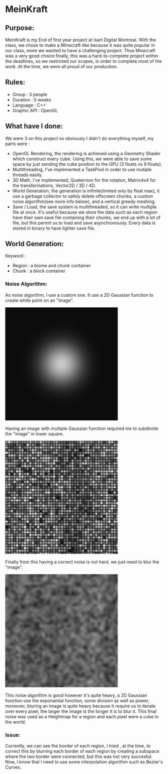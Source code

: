 # MeinKraft

## Purpose:
MeinKraft is my End of first year project at Isart Digital Montreal. With the class, we chose to make a Minecraft-like because it was quite popular in our class, more we wanted to have a challenging project. Thus Minecraft was a very good choice finally, this was a hard-to-complete project within the deadlines, so we restricted our scopes, in order to complete most of the work. At the time, we were all proud of our production.

## Rules:
- Group : 3 people
- Duration : 5 weeks
- Language : C++
- Graphic API : OpenGL
	
## What have I done:
We were 3 on this project so obviously I didn't do everything myself, my parts were :

- OpenGL Rendering, the rendering is achieved using a Geometry Shader which construct every cube. Using this, we were able to save some space by just sending the cube position to the GPU (3 floats vs 9 floats).
- Multithreading, I've implemented a TaskPool in order to use mutiple threads easily.
- 3D Math, I've implemented, Quaternion for the rotation, Matrix4x4 for the transformations, Vector2D / 3D / 4D.
- World Generation, the generation is infinite(limited only by float max), it use a garbage collector to safely delete offscreen chunks, a custom noise algorithm(see more info below), and a vertical greedy meshing.
- Save / Load, the save system is multithreaded, so it can write multiple file at once. It's useful because we store the data such as each region have their own save file containing their chunks, we end up with a lot of file, but this permit us to load and save asynchronously. Every data is stored in binary to have lighter save file.

## World Generation:
Keyword :

- Region : a biome and chunk container
- Chunk : a block container

### Noise Algorithm:
As noise algorithm, I use a custom one. It use a 2D Gaussian function to create white point on an "image".

<img src="image/gaussian.jpg" width="360">

Having an image with multiple Gaussian function required me to subdivide the "image" in lower square.

<img src="image/multiple-gaussian.jpg" width="360">

Finally from this having a correct noise is not hard, we just need to blur the "image".

<img src="image/noise.jpg" width="360">

This noise algorithm is good however it's quite heavy, a 2D Gaussian function use the exponantial function, some division as well as power, moreover, bluring an image is quite heavy because it require us to iterate over every pixel, the larger the image is the longer it is to blur it.
This final noise was used as a Heightmap for a region and each pixel were a cube in the world.

### Issue:
Currently, we can see the border of each region, I tried , at the time, to correct this by blurring each border of each region by creating a subspace where the two border were connected, but this was not very succesful.
Now, I know that I need to use some interpolation algorithm such as Bezier's Curves.
